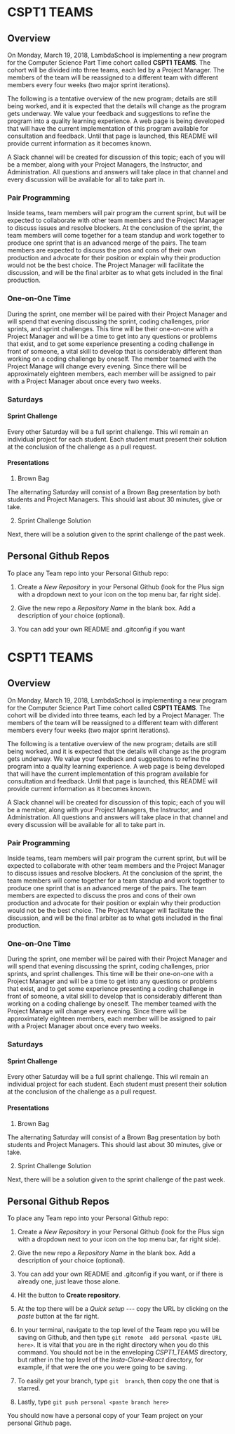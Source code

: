 


CSPT1 TEAMS
===========

Overview
--------

On Monday, March 19, 2018, LambdaSchool is implementing a new program
for the Computer Science Part Time cohort called **CSPT1 TEAMS**.  The
cohort will be divided into three teams, each led by a Project Manager.
The members of the team will be reassigned to a different team with
different members every four weeks (two major sprint iterations).

The following is a tentative overview of the new program; details are
still being worked, and it is expected that the details will change as
the program gets underway.  We value your feedback and suggestions to
refine the program into a quality learning experience.  A web page is
being developed that will have the current implementation of this
program available for consultation and feedback.  Until that page is
launched, this README will provide current information as it becomes
known.

A Slack channel will be created for discussion of this topic; each of
you will be a member, along with your Project Managers, the Instructor,
and Administration.  All questions and answers will take place in that
channel and every discussion will be available for all to take part in.

### Pair Programming

Inside teams, team members will pair program the current sprint, but
will be expected to collaborate with other team members and the Project
Manager to discuss issues and resolve blockers.  At the conclusion of
the sprint, the team members will come together for a team standup and
work together to produce one sprint that is an advanced merge of the
pairs.  The team members are expected to discuss the pros and cons of
their own production and advocate for their position or explain why
their production would not be the best choice.  The Project Manager will
facilitate the discussion, and will be the final arbiter as to what gets
included in the final production.

### One-on-One Time

During the sprint, one member will be paired with their Project Manager
and will spend that evening discussing the sprint, coding challenges,
prior sprints, and sprint challenges.  This time will be their
one-on-one with a Project Manager and will be a time to get into any
questions or problems that exist, and to get some experience presenting
a coding challenge in front of someone, a vital skill to develop that is
considerably different than working on a coding challenge by oneself.
The member teamed with the Project Manage will change every evening.
Since there will be approximately eighteen members, each member will be
assigned to pair with a Project Manager about once every two weeks.

### Saturdays

#### Sprint Challenge

Every other Saturday will be a full sprint challenge.   This wil remain
an individual project for each student.  Each student must present their
solution at the conclusion of the challenge as a pull request.

#### Presentations

1. Brown Bag

The alternating Saturday will consist of a Brown Bag presentation by
both students and Project Managers.  This should last about 30 minutes,
give or take.

2. Sprint Challenge Solution

Next, there will be a solution given to the sprint challenge of the past
week.

## Personal Github Repos

To place any Team repo into your Personal Github repo:

1. Create a _New Repository_ in your Personal Github (look for the Plus
   sign with  a dropdown  next to your  icon on the  top menu  bar, far
   right side).

2. Give the new repo a _Repository Name_ in the blank box.  Add a
   description of your choice (optional).
   
3. You can add your own README and .gitconfig if you want


CSPT1 TEAMS
===========

Overview
--------

On Monday, March 19, 2018, LambdaSchool is implementing a new program
for the Computer Science Part Time cohort called **CSPT1 TEAMS**.  The
cohort will be divided into three teams, each led by a Project Manager.
The members of the team will be reassigned to a different team with
different members every four weeks (two major sprint iterations).

The following is a tentative overview of the new program; details are
still being worked, and it is expected that the details will change as
the program gets underway.  We value your feedback and suggestions to
refine the program into a quality learning experience.  A web page is
being developed that will have the current implementation of this
program available for consultation and feedback.  Until that page is
launched, this README will provide current information as it becomes
known.

A Slack channel will be created for discussion of this topic; each of
you will be a member, along with your Project Managers, the Instructor,
and Administration.  All questions and answers will take place in that
channel and every discussion will be available for all to take part in.

### Pair Programming

Inside teams, team members will pair program the current sprint, but
will be expected to collaborate with other team members and the Project
Manager to discuss issues and resolve blockers.  At the conclusion of
the sprint, the team members will come together for a team standup and
work together to produce one sprint that is an advanced merge of the
pairs.  The team members are expected to discuss the pros and cons of
their own production and advocate for their position or explain why
their production would not be the best choice.  The Project Manager will
facilitate the discussion, and will be the final arbiter as to what gets
included in the final production.

### One-on-One Time

During the sprint, one member will be paired with their Project Manager
and will spend that evening discussing the sprint, coding challenges,
prior sprints, and sprint challenges.  This time will be their
one-on-one with a Project Manager and will be a time to get into any
questions or problems that exist, and to get some experience presenting
a coding challenge in front of someone, a vital skill to develop that is
considerably different than working on a coding challenge by oneself.
The member teamed with the Project Manage will change every evening.
Since there will be approximately eighteen members, each member will be
assigned to pair with a Project Manager about once every two weeks.

### Saturdays

#### Sprint Challenge

Every other Saturday will be a full sprint challenge.   This wil remain
an individual project for each student.  Each student must present their
solution at the conclusion of the challenge as a pull request.

#### Presentations

1. Brown Bag

The alternating Saturday will consist of a Brown Bag presentation by
both students and Project Managers.  This should last about 30 minutes,
give or take.

2. Sprint Challenge Solution

Next, there will be a solution given to the sprint challenge of the past
week.

## Personal Github Repos

To place any Team repo into your Personal Github repo:

1. Create  a _New Repository_  in your  Personal Github (look  for the
   Plus sign with  a dropdown next to  your icon on the  top menu bar,
   far right side).

2. Give  the new  repo a _Repository  Name_ in the  blank box.   Add a
   description of your choice (optional).
   
3. You can add your own README and .gitconfig if you want, or if there
   is already one, just leave those alone.
   
4. Hit the button to **Create repository**.

5.  At the  top there  will be  a _Quick  setup_ ---  copy the  URL by
   clicking on the _paste_ button at the far right.
   
6. In your  terminal, navigate to the  top level of the  Team repo you
   will be  saving on Github, and  then type `git remote  add personal
   <paste URL here>`.  It is vital that you are in the right directory
   when you  do this  command.  You  should not  be in  the enveloping
   _CSPT1_TEAMS_  directory,  but  rather  in the  top  level  of  the
   _Insta-Clone-React_ directory,  for example,  if that were  the one
   you were going to be saving.

7. To  easily get your  branch, type `git  branch`, then copy  the one
   that is starred.
   
8. Lastly, type `git push personal <paste branch here>`

You  should now  have a  personal copy  of your  Team project  on your
personal Github page.
